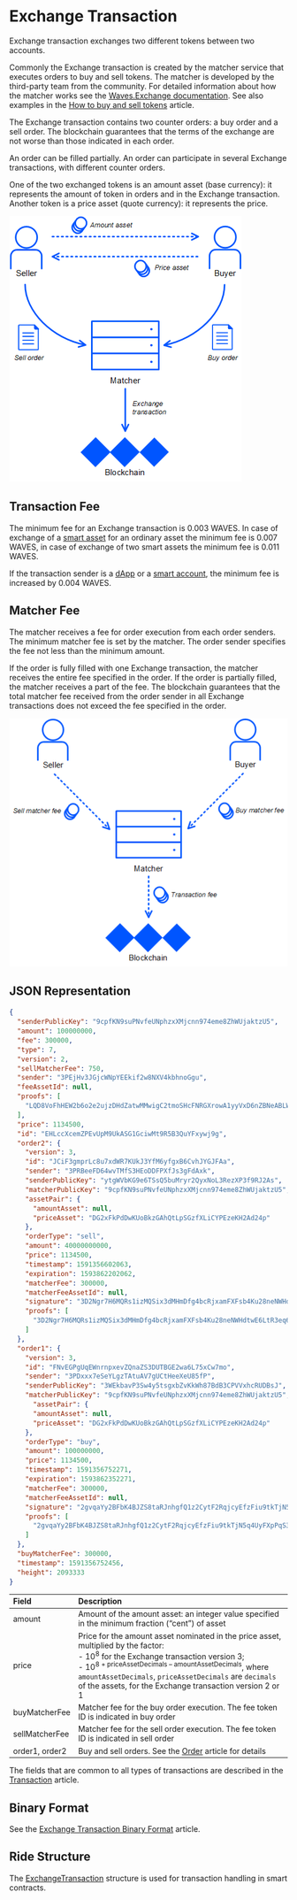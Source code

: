 # Exchange Transaction

Exchange transaction exchanges two different tokens between two accounts.

Commonly the Exchange transaction is created by the matcher service that executes orders to buy and sell tokens. The matcher is developed by the third-party team from the community. For detailed information about how the matcher works see the [Waves.Exchange documentation](https://docs.waves.exchange/en/waves-matcher/). See also examples in the [How to buy and sell tokens](/en/building-apps/how-to/basic/trading) article.

The Exchange transaction contains two counter orders: a buy order and a sell order. The blockchain guarantees that the terms of the exchange are not worse than those indicated in each order.

An order can be filled partially. An order can participate in several Exchange transactions, with different counter orders.

One of the two exchanged tokens is an amount asset (base currency): it represents the amount of token in orders and in the Exchange transaction. Another token is a price asset (quote currency): it represents the price.

![](./_assets/exchange-tx.png)

## Transaction Fee

The minimum fee for an Exchange transaction is 0.003 WAVES. In case of exchange of a [smart asset](/en/blockchain/token/smart-asset) for an ordinary asset the minimum fee is 0.007 WAVES, in case of exchange of two smart assets the minimum fee is 0.011 WAVES.

If the transaction sender is a [dApp](/en/blockchain/account/dapp) or a [smart account](/en/blockchain/account/smart-account), the minimum fee is increased by 0.004 WAVES.

## Matcher Fee

The matcher receives a fee for order execution from each order senders. The minimum matcher fee is set by the matcher. The order sender specifies the fee not less than the minimum amount.

If the order is fully filled with one Exchange transaction, the matcher receives the entire fee specified in the order. If the order is partially filled, the matcher receives a part of the fee. The blockchain guarantees that the total matcher fee received from the order sender in all Exchange transactions does not exceed the fee specified in the order.

![](./_assets/exchange-tx-fee.png)

## JSON Representation

```json
{
  "senderPublicKey": "9cpfKN9suPNvfeUNphzxXMjcnn974eme8ZhWUjaktzU5",
  "amount": 100000000,
  "fee": 300000,
  "type": 7,
  "version": 2,
  "sellMatcherFee": 750,
  "sender": "3PEjHv3JGjcWNpYEEkif2w8NXV4kbhnoGgu",
  "feeAssetId": null,
  "proofs": [
    "LQD8VoFhHEW2b6o2e2ujzDHdZatwMMwigC2tmoSHcFNRGXrowA1yyVxD6nZBNeABLWjs59dnuLhgNP7UMfFKDuR"
  ],
  "price": 1134500,
  "id": "EHLccXcemZPEvUpM9UkASG1GciwMt9R5B3QuYFxywj9g",
  "order2": {
    "version": 3,
    "id": "JCiF3gmprLc8u7xdWR7KUkJ3YfM6yfgxB6CvhJYGJFAa",
    "sender": "3PRBeeFD64wvTMfS3HEoDDFPXfJs3gFdAxk",
    "senderPublicKey": "ytgWVbKG9e6TSsQ5buMryr2QyxNoL3RezXP3f9RJ2As",
    "matcherPublicKey": "9cpfKN9suPNvfeUNphzxXMjcnn974eme8ZhWUjaktzU5",
    "assetPair": {
      "amountAsset": null,
      "priceAsset": "DG2xFkPdDwKUoBkzGAhQtLpSGzfXLiCYPEzeKH2Ad24p"
    },
    "orderType": "sell",
    "amount": 40000000000,
    "price": 1134500,
    "timestamp": 1591356602063,
    "expiration": 1593862202062,
    "matcherFee": 300000,
    "matcherFeeAssetId": null,
    "signature": "3D2Ngr7H6MQRs1izMQSix3dMHmDfg4bcRjxamFXFsb4Ku28neNWHdtwE6LtR3eq69Jqr1CvEsAKCWkQEeEEomcoK",
    "proofs": [
      "3D2Ngr7H6MQRs1izMQSix3dMHmDfg4bcRjxamFXFsb4Ku28neNWHdtwE6LtR3eq69Jqr1CvEsAKCWkQEeEEomcoK"
    ]
  },
  "order1": {
    "version": 3,
    "id": "FNvEGPgUqEWnrnpxevZQnaZS3DUTBGE2wa6L75xCw7mo",
    "sender": "3PDxxx7eSeYLgzTAtuAV7gUCtHeeXeU85fP",
    "senderPublicKey": "3WEkbavP3Sw4y5tsgxbZvKkWh87BdB3CPVVxhcRUDBsJ",
    "matcherPublicKey": "9cpfKN9suPNvfeUNphzxXMjcnn974eme8ZhWUjaktzU5",
      "assetPair": {
      "amountAsset": null,
      "priceAsset": "DG2xFkPdDwKUoBkzGAhQtLpSGzfXLiCYPEzeKH2Ad24p"
    },
    "orderType": "buy",
    "amount": 100000000,
    "price": 1134500,
    "timestamp": 1591356752271,
    "expiration": 1593862352271,
    "matcherFee": 300000,
    "matcherFeeAssetId": null,
    "signature": "2gvqaYy2BFbK4BJZS8taRJnhgfQ1z2CytF2RqjcyEfzFiu9tkTjN5q4UyFXpPqS3E6eD2WQBUaYCTYDKv98iW1sy",
    "proofs": [
      "2gvqaYy2BFbK4BJZS8taRJnhgfQ1z2CytF2RqjcyEfzFiu9tkTjN5q4UyFXpPqS3E6eD2WQBUaYCTYDKv98iW1sy"
    ]
  },
  "buyMatcherFee": 300000,
  "timestamp": 1591356752456,
  "height": 2093333
}
```

| Field | Description |
| :--- | :--- |
| amount | Amount of the amount asset: an integer value specified in the minimum fraction (“cent”) of asset |
| price | Price for the amount asset nominated in the price asset, multiplied by the factor:<br>- 10<sup>8</sup> for the Exchange transaction version 3;<br>- 10<sup>8 + priceAssetDecimals – amountAssetDecimals</sup>, where `amountAssetDecimals`, `priceAssetDecimals` are `decimals` of the assets, for the Exchange transaction version 2 or 1 |
| buyMatcherFee | Matcher fee for the buy order execution. The fee token ID is indicated in buy order |
| sellMatcherFee | Matcher fee for the sell order execution. The fee token ID is indicated in sell order |
| order1, order2 | Buy and sell orders. See the [Order](/en/blockchain/order) article for details |

The fields that are common to all types of transactions are described in the [Transaction](/en/blockchain/transaction/#json-representation) article.

## Binary Format

See the [Exchange Transaction Binary Format](/en/blockchain/binary-format/transaction-binary-format/exchange-transaction-binary-format) article.

## Ride Structure

The [ExchangeTransaction](/en/ride/structures/transaction-structures/exchange-transaction) structure is used for transaction handling in smart contracts.
